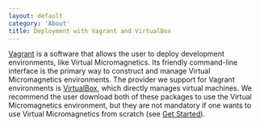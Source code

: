 ```yaml
---
layout: default
category: 'About'
title: Deployment with Vagrant and VirtualBox
---
```


[Vagrant](https://www.vagrantup.com/) is a software that allows the user to
deploy development environments, like Virtual Micromagnetics. Its friendly
command-line interface is the primary way to construct and manage Virtual
Micromagnetics environments. The provider we support for Vagrant environments
is [VirtualBox](https://www.virtualbox.org/), which directly manages virtual
machines. We recommend the user download both of these packages to use the
Virtual Micromagnetics environment, but they are not mandatory if one wants to
use Virtual Micromagnetics from scratch (see [Get Started](/get_started/)).